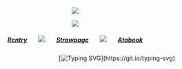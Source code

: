 ⠀<div align="center">


![](https://komarev.com/ghpvc/?username=broccolights&color=29d0b6&style=plastic&label=Visitors!!!!)


![](https://files.catbox.moe/zj6ua8.png)

##### [Rentry](https://rentry.co/FujiwaranoMoku)ㅤㅤ![](https://files.catbox.moe/md74w7.png)ㅤㅤ[Strawpage](https://medangel.straw.page/)ㅤㅤ![](https://files.catbox.moe/md74w7.png)ㅤㅤ[Atabook](https://greed.atabook.org/)

ㅤㅤㅤㅤㅤㅤㅤㅤㅤㅤㅤㅤㅤㅤㅤ[![Typing SVG](https://readme-typing-svg.demolab.com?font=Jaro&size=16&pause=1000&color=29D0B6&width=435&lines=sign+my+strawpage%E2%A0%80%26%E2%A0%80atabook%E2%A0%80!)](https://git.io/typing-svg)

